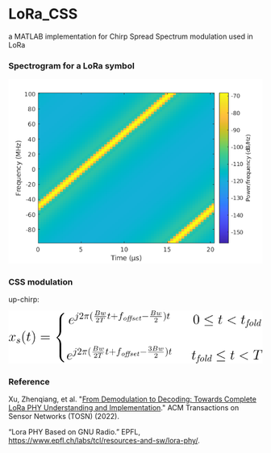 # LoRa_CSS
a MATLAB implementation for Chirp Spread Spectrum modulation used in LoRa

### Spectrogram for a LoRa symbol
![spectrogram](https://github.com/milinzhang/LoRa_CSS/blob/main/css.png)

### CSS modulation

up-chirp:

![eqn](https://github.com/milinzhang/LoRa_CSS/blob/main/eqn.svg)

### Reference
Xu, Zhenqiang, et al. "[From Demodulation to Decoding: Towards Complete LoRa PHY Understanding and Implementation](https://dl.acm.org/doi/abs/10.1145/3546869?casa_token=GyHv16WAx6UAAAAA:FmkO0biGm-iCR6nwYK6HD8QRdOjhg27pJX-U7Bs4V2x6DMqnLgUprvj0reiaGN63Di_GC1au7P1_gQ)." ACM Transactions on Sensor Networks (TOSN) (2022).

“Lora PHY Based on GNU Radio.” EPFL, https://www.epfl.ch/labs/tcl/resources-and-sw/lora-phy/. 
